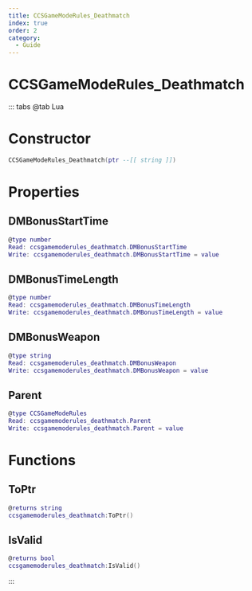 ```yaml
---
title: CCSGameModeRules_Deathmatch
index: true
order: 2
category:
  - Guide
---
```


# CCSGameModeRules_Deathmatch

::: tabs
@tab Lua
# Constructor
```lua
CCSGameModeRules_Deathmatch(ptr --[[ string ]])
```
# Properties
## DMBonusStartTime 
```lua
@type number
Read: ccsgamemoderules_deathmatch.DMBonusStartTime
Write: ccsgamemoderules_deathmatch.DMBonusStartTime = value
```
## DMBonusTimeLength 
```lua
@type number
Read: ccsgamemoderules_deathmatch.DMBonusTimeLength
Write: ccsgamemoderules_deathmatch.DMBonusTimeLength = value
```
## DMBonusWeapon 
```lua
@type string
Read: ccsgamemoderules_deathmatch.DMBonusWeapon
Write: ccsgamemoderules_deathmatch.DMBonusWeapon = value
```
## Parent 
```lua
@type CCSGameModeRules
Read: ccsgamemoderules_deathmatch.Parent
Write: ccsgamemoderules_deathmatch.Parent = value
```
# Functions
## ToPtr
```lua
@returns string
ccsgamemoderules_deathmatch:ToPtr()
```
## IsValid
```lua
@returns bool
ccsgamemoderules_deathmatch:IsValid()
```

:::